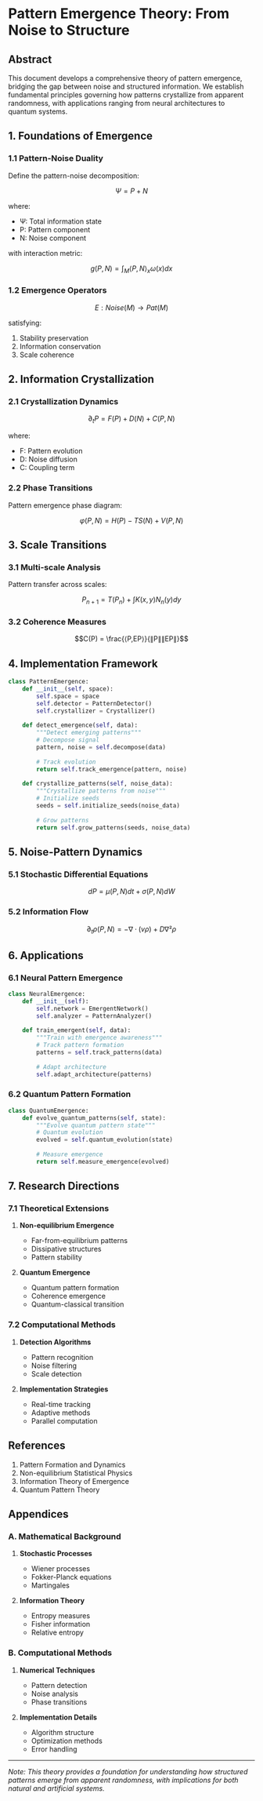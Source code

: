 # Pattern Emergence Theory: From Noise to Structure

## Abstract

This document develops a comprehensive theory of pattern emergence, bridging the gap between noise and structured information. We establish fundamental principles governing how patterns crystallize from apparent randomness, with applications ranging from neural architectures to quantum systems.

## 1. Foundations of Emergence

### 1.1 Pattern-Noise Duality

Define the pattern-noise decomposition:

```math
Ψ = P + N
```

where:
- Ψ: Total information state
- P: Pattern component
- N: Noise component

with interaction metric:

```math
g(P,N) = ∫_M ⟨P,N⟩_x ω(x)dx
```

### 1.2 Emergence Operators

```math
E: Noise(M) → Pat(M)
```

satisfying:
1. Stability preservation
2. Information conservation
3. Scale coherence

## 2. Information Crystallization

### 2.1 Crystallization Dynamics

```math
∂_t P = F(P) + D(N) + C(P,N)
```

where:
- F: Pattern evolution
- D: Noise diffusion
- C: Coupling term

### 2.2 Phase Transitions

Pattern emergence phase diagram:

```math
φ(P,N) = H(P) - TS(N) + V(P,N)
```

## 3. Scale Transitions

### 3.1 Multi-scale Analysis

Pattern transfer across scales:

```math
P_{n+1} = T(P_n) + ∫ K(x,y)N_n(y)dy
```

### 3.2 Coherence Measures

```math
C(P) = \frac{⟨P,EP⟩}{∥P∥∥EP∥}
```

## 4. Implementation Framework

```python
class PatternEmergence:
    def __init__(self, space):
        self.space = space
        self.detector = PatternDetector()
        self.crystallizer = Crystallizer()
        
    def detect_emergence(self, data):
        """Detect emerging patterns"""
        # Decompose signal
        pattern, noise = self.decompose(data)
        
        # Track evolution
        return self.track_emergence(pattern, noise)
        
    def crystallize_patterns(self, noise_data):
        """Crystallize patterns from noise"""
        # Initialize seeds
        seeds = self.initialize_seeds(noise_data)
        
        # Grow patterns
        return self.grow_patterns(seeds, noise_data)
```

## 5. Noise-Pattern Dynamics

### 5.1 Stochastic Differential Equations

```math
dP = μ(P,N)dt + σ(P,N)dW
```

### 5.2 Information Flow

```math
∂_t ρ(P,N) = -∇·(vρ) + D∇²ρ
```

## 6. Applications

### 6.1 Neural Pattern Emergence

```python
class NeuralEmergence:
    def __init__(self):
        self.network = EmergentNetwork()
        self.analyzer = PatternAnalyzer()
        
    def train_emergent(self, data):
        """Train with emergence awareness"""
        # Track pattern formation
        patterns = self.track_patterns(data)
        
        # Adapt architecture
        self.adapt_architecture(patterns)
```

### 6.2 Quantum Pattern Formation

```python
class QuantumEmergence:
    def evolve_quantum_patterns(self, state):
        """Evolve quantum pattern state"""
        # Quantum evolution
        evolved = self.quantum_evolution(state)
        
        # Measure emergence
        return self.measure_emergence(evolved)
```

## 7. Research Directions

### 7.1 Theoretical Extensions

1. **Non-equilibrium Emergence**
   - Far-from-equilibrium patterns
   - Dissipative structures
   - Pattern stability

2. **Quantum Emergence**
   - Quantum pattern formation
   - Coherence emergence
   - Quantum-classical transition

### 7.2 Computational Methods

1. **Detection Algorithms**
   - Pattern recognition
   - Noise filtering
   - Scale detection

2. **Implementation Strategies**
   - Real-time tracking
   - Adaptive methods
   - Parallel computation

## References

1. Pattern Formation and Dynamics
2. Non-equilibrium Statistical Physics
3. Information Theory of Emergence
4. Quantum Pattern Theory

## Appendices

### A. Mathematical Background

1. **Stochastic Processes**
   - Wiener processes
   - Fokker-Planck equations
   - Martingales

2. **Information Theory**
   - Entropy measures
   - Fisher information
   - Relative entropy

### B. Computational Methods

1. **Numerical Techniques**
   - Pattern detection
   - Noise analysis
   - Phase transitions

2. **Implementation Details**
   - Algorithm structure
   - Optimization methods
   - Error handling

---

*Note: This theory provides a foundation for understanding how structured patterns emerge from apparent randomness, with implications for both natural and artificial systems.*
